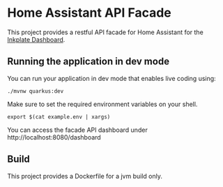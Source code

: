 # Home Assistant API Facade

This project provides a restful API facade for Home Assistant for the [Inkplate Dashboard](https://github.com/Endlosschleife/inkplate-dashboard).

## Running the application in dev mode

You can run your application in dev mode that enables live coding using:
```
./mvnw quarkus:dev
```
Make sure to set the required environment variables on your shell.
```
export $(cat example.env | xargs)
```

You can access the facade API dashboard under http://localhost:8080/dashboard

## Build
This project provides a Dockerfile for a jvm build only.